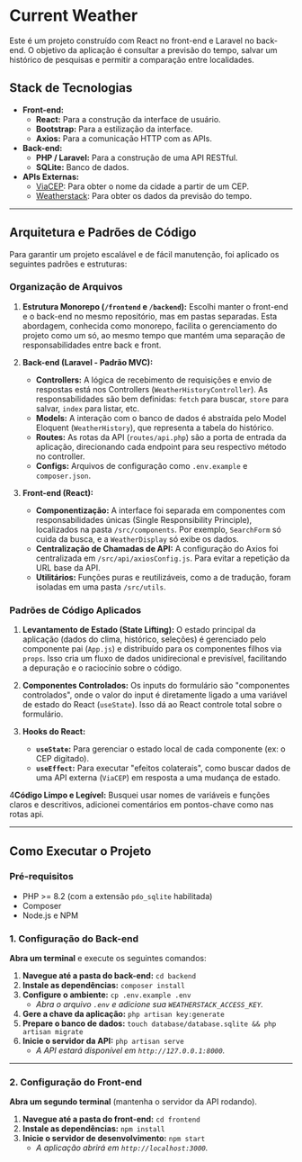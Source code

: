 # Current Weather

Este é um projeto construído com React no front-end e Laravel no back-end. 
O objetivo da aplicação é consultar a previsão do tempo, salvar um histórico de pesquisas 
e permitir a comparação entre localidades.

## Stack de Tecnologias

*   **Front-end:**
    *   **React:** Para a construção da interface de usuário.
    *   **Bootstrap:** Para a estilização da interface.
    *   **Axios:** Para a comunicação HTTP com as APIs.
*   **Back-end:**
    *   **PHP / Laravel:** Para a construção de uma API RESTful.
    *   **SQLite:** Banco de dados.
*   **APIs Externas:**
    *   [ViaCEP](https://viacep.com.br/ ): Para obter o nome da cidade a partir de um CEP.
    *   [Weatherstack](https://weatherstack.com/ ): Para obter os dados da previsão do tempo.

---

## Arquitetura e Padrões de Código

Para garantir um projeto escalável e de fácil manutenção, foi aplicado os seguintes padrões e estruturas:

### Organização de Arquivos

1.  **Estrutura Monorepo (`/frontend` e `/backend`):** Escolhi manter o front-end e o back-end no mesmo repositório, mas em pastas separadas. Esta abordagem, conhecida como monorepo, facilita o gerenciamento do projeto como um só, ao mesmo tempo que mantém uma separação de responsabilidades entre back e front.

2.  **Back-end (Laravel - Padrão MVC):**
    *   **Controllers:** A lógica de recebimento de requisições e envio de respostas está nos Controllers (`WeatherHistoryController`). As responsabilidades são bem definidas: `fetch` para buscar, `store` para salvar, `index` para listar, etc.
    *   **Models:** A interação com o banco de dados é abstraída pelo Model Eloquent (`WeatherHistory`), que representa a tabela do histórico.
    *   **Routes:** As rotas da API (`routes/api.php`) são a porta de entrada da aplicação, direcionando cada endpoint para seu respectivo método no controller.
    *   **Configs:** Arquivos de configuração como `.env.example` e `composer.json`.
    
3.  **Front-end (React):**
    *   **Componentização:** A interface foi separada em componentes com responsabilidades únicas (Single Responsibility Principle), localizados na pasta `/src/components`. Por exemplo, `SearchForm` só cuida da busca, e a `WeatherDisplay` só exibe os dados.
    *   **Centralização de Chamadas de API:** A configuração do Axios foi centralizada em `/src/api/axiosConfig.js`. Para evitar a repetição da URL base da API.
    *   **Utilitários:** Funções puras e reutilizáveis, como a de tradução, foram isoladas em uma pasta `/src/utils`.

### Padrões de Código Aplicados

1.  **Levantamento de Estado (State Lifting):** O estado principal da aplicação (dados do clima, histórico, seleções) é gerenciado pelo componente pai (`App.js`) e distribuído para os componentes filhos via `props`. Isso cria um fluxo de dados unidirecional e previsível, facilitando a depuração e o raciocínio sobre o código.

2.  **Componentes Controlados:** Os inputs do formulário são "componentes controlados", onde o valor do input é diretamente ligado a uma variável de estado do React (`useState`). Isso dá ao React controle total sobre o formulário.

3.  **Hooks do React:**
    *   **`useState`:** Para gerenciar o estado local de cada componente (ex: o CEP digitado).
    *   **`useEffect`:** Para executar "efeitos colaterais", como buscar dados de uma API externa (`ViaCEP`) em resposta a uma mudança de estado.

4**Código Limpo e Legível:** Busquei usar nomes de variáveis e funções claros e descritivos, adicionei comentários em pontos-chave como nas rotas api.

---

## Como Executar o Projeto

### Pré-requisitos

*   PHP >= 8.2 (com a extensão `pdo_sqlite` habilitada)
*   Composer
*   Node.js e NPM

### 1. Configuração do Back-end

**Abra um terminal** e execute os seguintes comandos:

1.  **Navegue até a pasta do back-end:** `cd backend`
2.  **Instale as dependências:** `composer install`
3.  **Configure o ambiente:** `cp .env.example .env`
    *   *Abra o arquivo `.env` e adicione sua `WEATHERSTACK_ACCESS_KEY`.*
4.  **Gere a chave da aplicação:** `php artisan key:generate`
5.  **Prepare o banco de dados:** `touch database/database.sqlite && php artisan migrate`
6.  **Inicie o servidor da API:** `php artisan serve`
    *   *A API estará disponível em `http://127.0.0.1:8000`.*

---

### 2. Configuração do Front-end

**Abra um segundo terminal** (mantenha o servidor da API rodando).

1.  **Navegue até a pasta do front-end:** `cd frontend`
2.  **Instale as dependências:** `npm install`
3.  **Inicie o servidor de desenvolvimento:** `npm start`
    *   *A aplicação abrirá em `http://localhost:3000`.*
